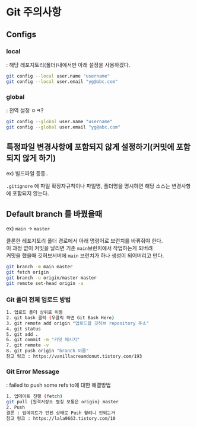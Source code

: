 # Git 주의사항

## Configs
### local
: 해당 레포지토리(폴더)내에서만 아래 설정을 사용하겠다.
```bash
git config --local user.name "username"
git config --local user.email "yg@abc.com"
```

### global
: 전역 설정 ㅇㅋ?
```bash
git config --global user.name "username"
git config --global user.email "yg@abc.com"
```

## 특정파일 변경사항에 포함되지 않게 설정하기(커밋에 포함되지 않게 하기)
ex) 빌드파일 등등..

`.gitignore` 에 파일 확장자규칙이나 파일명, 폴더명을 명시하면 해당 소스는 변경사항에 포함되지 않는다.  


## Default branch 를 바꿨을때
ex) `main` -> `master`  
  
클론한 레포지토리 폴더 경로에서 아래 명령어로 브런치를 바꿔줘야 한다.  
이 과정 없이 커밋을 날리면 기존 `main`브런치에서 작업하는게 되버려  
커밋을 했을때 깃허브서버에 `main` 브런치가 하나 생성이 되어버리고 만다.  
```bash
git branch -m main master
git fetch origin
git branch -u origin/master master
git remote set-head origin -a
```

### Git 폴더 전체 업로드 방법
```bash
1. 업로드 폴더 상위로 이동
2. git bash 클릭 (우클릭 하면 Git Bash Here)
3. git remote add origin "업로드할 깃허브 repository 주소"
4. git status
5. git add .
6. git commit -m "커밋 메시지"
7. git remote -v
8. git push origin "branch 이름"
참고 링크 : https://vanillacreamdonut.tistory.com/193
```

### Git Error Message
: failed to push some refs to에 대한 해결방법
```bash
1. 업데이트 진행 (fetch)
git pull {원격저장소 별칭 보통은 origin} master
2. Push
결론 : 업데이트가 안된 상태로 Push 할려니 안되는거
참고 링크 : https://lala9663.tistory.com/10
```
